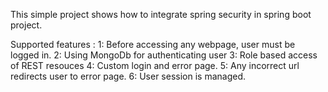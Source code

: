 This simple project shows how to integrate spring security in spring boot project.

Supported features :
1: Before accessing any webpage, user must be logged in.
2: Using MongoDb for authenticating user
3: Role based access of REST resouces
4: Custom login and error page.
5: Any incorrect url redirects user to error page.
6: User session is managed.
